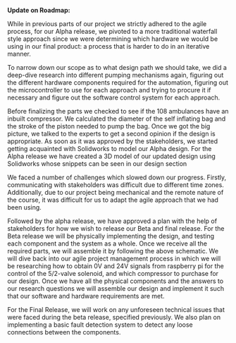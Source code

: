 
**Update on Roadmap:** 


While in previous parts of our project we strictly adhered to the agile process, for our Alpha release, we pivoted to a more traditional waterfall style approach since we were determining which hardware we would be using in our final product: a process that is harder to do in an iterative manner. 

To narrow down our scope as to what design path we should take, we did a deep-dive research into different pumping mechanisms again, figuring out the different  hardware components required for the automation, figuring out the microcontroller to use for each approach and trying to procure it if necessary and figure out the software control system for each approach.

Before finalizing the parts we checked to see if the 108 ambulances have an inbuilt compressor. We calculated the diameter of the self inflating bag and the stroke of the piston needed to pump the bag. Once we got the big picture, we talked to the experts to get a second opinion if the design is appropriate. As soon as it was approved by the stakeholders, we started getting acquainted with Solidworks to model our Alpha design. For the Alpha release we have created a 3D model of our updated design using Solidworks whose snippets can be seen in our design section

We faced a number of challenges which slowed down our progress.  Firstly, communicating with stakeholders was difficult due to different time zones. Additionally, due to our project being mechanical and the remote nature of the course, it was difficult for us to adapt the agile approach that we had been using. 

Followed by the alpha release, we have approved a plan with the help of stakeholders for how we wish to release our Beta and final release. For the Beta release we will be physically implementing the design, and testing each component and the system as a whole. Once we receive all the required parts, we will assemble it by following the above schematic. We will dive back into our agile project management process in which we will be researching how to obtain 0V and 24V signals from raspberry pi for the control of the 5/2-valve solenoid, and which  compressor to purchase for our design. Once we have all the physical components and the answers to our research questions we will assemble our design and implement it such that our software and hardware requirements are met.

For the Final Release, we will work on any unforeseen technical issues that were faced during the beta release, specified previously. We also plan on implementing a basic fault detection system to detect any loose connections between the components. 
